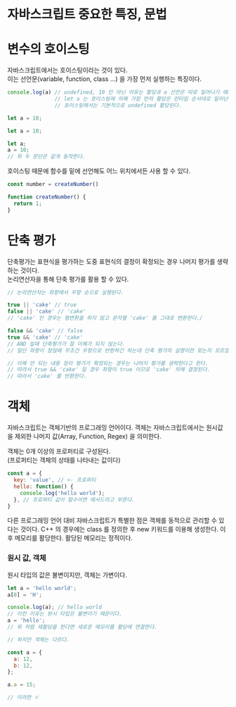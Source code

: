 # 자바스크립트 중요한 특징, 문법

# 변수의 호이스팅
자바스크립트에서는 호이스팅이라는 것이 있다.  
이는 선언문(variable, function, class ...) 을 가장 먼저 실행하는 특징이다.

```js
console.log(a) // undefined, 10 인 아닌 이유는 활당과 a 선언은 따로 일어나기 때문이다.
               // let a 는 호이스팅에 의해 가장 먼저 활당은 런타임 순서대로 일어난다.
               // 호이스팅에서는 기본적으로 undefined 활당된다.

let a = 10;
```

```js
let a = 10;

let a;
a = 10;
// 위 두 문단은 같게 동작한다.
```

호이스팅 때문에 함수를 밑에 선언해도 어느 위치에서든 사용 할 수 있다.
```js
const number = createNumber()

function createNumber() {
  return 1;
}
```

# 단축 평가
단축평가는 표현식을 평가하는 도중 표현식의 결정이 확정되는 경우 나머지 평가를 생략하는 것이다.  
논리연산자을 통해 단축 평가를 활용 할 수 있다.

```js
// 논리연산자는 좌항에서 우항 순으로 실행된다.

true || 'cake' // true
false || 'cake' // 'cake'
// 'cake' 인 경우는 형변환을 하지 않고 문자열 'cake' 를 그대로 변환한다./

false && 'cake' // false
true && 'cake' // 'cake'
// AND 일때 단축평가가 잘 이해가 되지 않는다. 
// 일단 좌항이 참일때 무조건 우항으로 반환하긴 하는데 단축 평가의 설명이란 맞는지 모르겠다.

// 이해 안 되는 내용 정리 평가가 확정되는 경우는 나머지 평가를 생략한다고 한다.
// 따라서 true && 'cake' 일 경우 좌항이 true 이므로 'cake' 의해 결정된다.
// 따라서 'cake' 를 반환한다. 
```

# 객체
자바스크립트는 객체기반의 프로그래밍 언어이다.
객체는 자바스크립트에서는 원시값을 제외한 나머지 값(Array, Function, Regex) 을 의미한다.

객체는 0개 이상의 프로퍼티로 구성된다.  
(프로퍼티는 객체의 상태를 나타내는 값이다)

```js
const a = {
  key: 'value', // <- 프로퍼티
  hello: function() {
    console.log('hello world');  
  }, // 프로퍼티 값이 함수이면 메서드라고 부른다.
}
```

다른 프로그래밍 언어 대비 자바스크립트가 특별한 점은 객체를 동적으로 관리할 수 있다는 것이다. C++ 의 경우에는 class 를 정의한 후 new 키워드를 이용해 생성한다. 이 후 메모리를 활당한다. 활당된 메모리는 정적이다.


### 원시 값, 객체
원시 타입의 값은 불변이지만, 객체는 가변이다.

```js
let a = 'hello world';
a[0] = 'H';

console.log(a); // hello world
// 이런 이유는 원시 타입은 불변이기 때문이다.
a = 'hello';
// 위 처럼 재활당을 한다면 새로운 메모리를 활당에 연결한다.

// 하지만 객체는 다르다.

const a = {
  a: 12,
  b: 12,
};

a.a = 15;

// 이러한 ㄷ

```